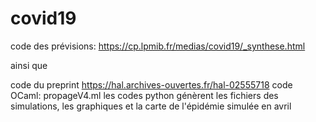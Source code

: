 # covid19
code des prévisions: https://cp.lpmib.fr/medias/covid19/_synthese.html

ainsi que

code du preprint https://hal.archives-ouvertes.fr/hal-02555718
code OCaml: propageV4.ml
les codes python génèrent les fichiers des simulations, les graphiques et la carte de l'épidémie simulée en avril
